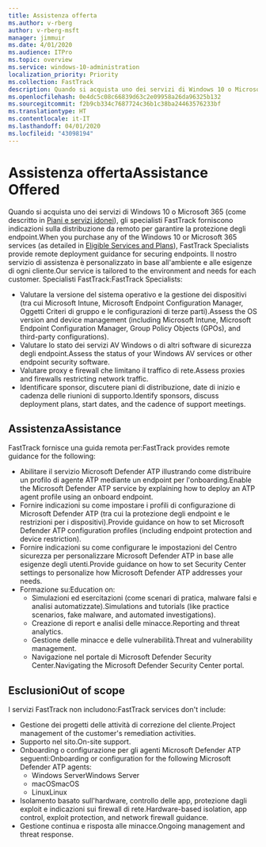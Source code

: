 ```yaml
---
title: Assistenza offerta
ms.author: v-rberg
author: v-rberg-msft
manager: jimmuir
ms.date: 4/01/2020
ms.audience: ITPro
ms.topic: overview
ms.service: windows-10-administration
localization_priority: Priority
ms.collection: FastTrack
description: Quando si acquista uno dei servizi di Windows 10 o Microsoft 365, gli specialisti FastTrack forniscono indicazioni sulla distribuzione da remoto per garantire la protezione degli endpoint. Il nostro servizio di assistenza è personalizzato in base all'ambiente e alle esigenze di ogni cliente.
ms.openlocfilehash: 0e4dc5c08c66839d63c2e09958a26da96325b132
ms.sourcegitcommit: f2b9cb334c7687724c36b1c38ba24463576233bf
ms.translationtype: HT
ms.contentlocale: it-IT
ms.lasthandoff: 04/01/2020
ms.locfileid: "43098194"
---
```

# <a name="assistance-offered"></a><span data-ttu-id="945f4-104">Assistenza offerta</span><span class="sxs-lookup"><span data-stu-id="945f4-104">Assistance Offered</span></span>  

<span data-ttu-id="945f4-105">Quando si acquista uno dei servizi di Windows 10 o Microsoft 365 (come descritto in [Piani e servizi idonei](M365-eligible-services-and-plans.md)), gli specialisti FastTrack forniscono indicazioni sulla distribuzione da remoto per garantire la protezione degli endpoint.</span><span class="sxs-lookup"><span data-stu-id="945f4-105">When you purchase any of the Windows 10 or Microsoft 365 services (as detailed in [Eligible Services and Plans](M365-eligible-services-and-plans.md)), FastTrack Specialists provide remote deployment guidance for securing endpoints.</span></span> <span data-ttu-id="945f4-106">Il nostro servizio di assistenza è personalizzato in base all'ambiente e alle esigenze di ogni cliente.</span><span class="sxs-lookup"><span data-stu-id="945f4-106">Our service is tailored to the environment and needs for each customer.</span></span> <span data-ttu-id="945f4-107">Specialisti FastTrack:</span><span class="sxs-lookup"><span data-stu-id="945f4-107">FastTrack Specialists:</span></span>
- <span data-ttu-id="945f4-108">Valutare la versione del sistema operativo e la gestione dei dispositivi (tra cui Microsoft Intune, Microsoft Endpoint Configuration Manager, Oggetti Criteri di gruppo e le configurazioni di terze parti).</span><span class="sxs-lookup"><span data-stu-id="945f4-108">Assess the OS version and device management (including Microsoft Intune, Microsoft Endpoint Configuration Manager, Group Policy Objects (GPOs), and third-party configurations).</span></span>
- <span data-ttu-id="945f4-109">Valutare lo stato dei servizi AV Windows o di altri software di sicurezza degli endpoint.</span><span class="sxs-lookup"><span data-stu-id="945f4-109">Assess the status of your Windows AV services or other endpoint security software.</span></span>
- <span data-ttu-id="945f4-110">Valutare proxy e firewall che limitano il traffico di rete.</span><span class="sxs-lookup"><span data-stu-id="945f4-110">Assess proxies and firewalls restricting network traffic.</span></span>
- <span data-ttu-id="945f4-111">Identificare sponsor, discutere piani di distribuzione, date di inizio e cadenza delle riunioni di supporto.</span><span class="sxs-lookup"><span data-stu-id="945f4-111">Identify sponsors, discuss deployment plans, start dates, and the cadence of support meetings.</span></span>

## <a name="assistance"></a><span data-ttu-id="945f4-112">Assistenza</span><span class="sxs-lookup"><span data-stu-id="945f4-112">Assistance</span></span>

<span data-ttu-id="945f4-113">FastTrack fornisce una guida remota per:</span><span class="sxs-lookup"><span data-stu-id="945f4-113">FastTrack provides remote guidance for the following:</span></span>
- <span data-ttu-id="945f4-114">Abilitare il servizio Microsoft Defender ATP illustrando come distribuire un profilo di agente ATP mediante un endpoint per l'onboarding.</span><span class="sxs-lookup"><span data-stu-id="945f4-114">Enable the Microsoft Defender ATP service by explaining how to deploy an ATP agent profile using an onboard endpoint.</span></span>
- <span data-ttu-id="945f4-115">Fornire indicazioni su come impostare i profili di configurazione di Microsoft Defender ATP (tra cui la protezione degli endpoint e le restrizioni per i dispositivi).</span><span class="sxs-lookup"><span data-stu-id="945f4-115">Provide guidance on how to set Microsoft Defender ATP configuration profiles (including endpoint protection and device restriction).</span></span>
- <span data-ttu-id="945f4-116">Fornire indicazioni su come configurare le impostazioni del Centro sicurezza per personalizzare Microsoft Defender ATP in base alle esigenze degli utenti.</span><span class="sxs-lookup"><span data-stu-id="945f4-116">Provide guidance on how to set Security Center settings to personalize how Microsoft Defender ATP addresses your needs.</span></span>
- <span data-ttu-id="945f4-117">Formazione su:</span><span class="sxs-lookup"><span data-stu-id="945f4-117">Education on:</span></span>
    - <span data-ttu-id="945f4-118">Simulazioni ed esercitazioni (come scenari di pratica, malware falsi e analisi automatizzate).</span><span class="sxs-lookup"><span data-stu-id="945f4-118">Simulations and tutorials (like practice scenarios, fake malware, and automated investigations).</span></span>
    - <span data-ttu-id="945f4-119">Creazione di report e analisi delle minacce.</span><span class="sxs-lookup"><span data-stu-id="945f4-119">Reporting and threat analytics.</span></span>
    - <span data-ttu-id="945f4-120">Gestione delle minacce e delle vulnerabilità.</span><span class="sxs-lookup"><span data-stu-id="945f4-120">Threat and vulnerability management.</span></span>
    - <span data-ttu-id="945f4-121">Navigazione nel portale di Microsoft Defender Security Center.</span><span class="sxs-lookup"><span data-stu-id="945f4-121">Navigating the Microsoft Defender Security Center portal.</span></span>

## <a name="out-of-scope"></a><span data-ttu-id="945f4-122">Esclusioni</span><span class="sxs-lookup"><span data-stu-id="945f4-122">Out of scope</span></span>

<span data-ttu-id="945f4-123">I servizi FastTrack non includono:</span><span class="sxs-lookup"><span data-stu-id="945f4-123">FastTrack services don't include:</span></span>
- <span data-ttu-id="945f4-124">Gestione dei progetti delle attività di correzione del cliente.</span><span class="sxs-lookup"><span data-stu-id="945f4-124">Project management of the customer's remediation activities.</span></span>
- <span data-ttu-id="945f4-125">Supporto nel sito.</span><span class="sxs-lookup"><span data-stu-id="945f4-125">On-site support.</span></span>
- <span data-ttu-id="945f4-126">Onboarding o configurazione per gli agenti Microsoft Defender ATP seguenti:</span><span class="sxs-lookup"><span data-stu-id="945f4-126">Onboarding or configuration for the following Microsoft Defender ATP agents:</span></span>
   - <span data-ttu-id="945f4-127">Windows Server</span><span class="sxs-lookup"><span data-stu-id="945f4-127">Windows Server</span></span>
   - <span data-ttu-id="945f4-128">macOS</span><span class="sxs-lookup"><span data-stu-id="945f4-128">macOS</span></span>
   - <span data-ttu-id="945f4-129">Linux</span><span class="sxs-lookup"><span data-stu-id="945f4-129">Linux</span></span>
- <span data-ttu-id="945f4-130">Isolamento basato sull'hardware, controllo delle app, protezione dagli exploit e indicazioni sui firewall di rete.</span><span class="sxs-lookup"><span data-stu-id="945f4-130">Hardware-based isolation, app control, exploit protection, and network firewall guidance.</span></span>
- <span data-ttu-id="945f4-131">Gestione continua e risposta alle minacce.</span><span class="sxs-lookup"><span data-stu-id="945f4-131">Ongoing management and threat response.</span></span>
